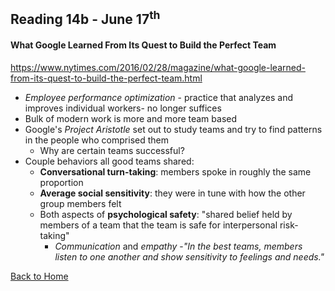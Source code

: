 ## Reading 14b - June 17<sup>th</sup>

#### What Google Learned From Its Quest to Build the Perfect Team
https://www.nytimes.com/2016/02/28/magazine/what-google-learned-from-its-quest-to-build-the-perfect-team.html

- *Employee performance optimization* - practice that analyzes and improves individual workers- no longer suffices
- Bulk of modern work is more and more team based
- Google's *Project Aristotle* set out to study teams and try to find patterns in the people who comprised them
  - Why are certain teams successful?
- Couple behaviors all good teams shared:
  - **Conversational turn-taking**: members spoke in roughly the same proportion
  - **Average social sensitivity**: they were in tune with how the other group members felt
  - Both aspects of **psychological safety**: "shared belief held by members of a team that the team is safe for interpersonal risk-taking"
    - *Communication* and *empathy*
-*"In the best teams, members listen to one another and show sensitivity to feelings and needs."*


[Back to Home](README.md)